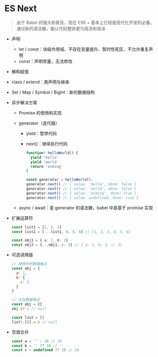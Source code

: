 # ES Next

>   由于 Babel 的强大和普及，现在 ES6 + 基本上已经是现代化开发的必备。通过新的语法糖，能让代码整体更为简洁和易读

*   声明

    *   let / const：块级作用域、不存在变量提升、暂时性死区、不允许重复声明
    *   const：声明常量，无法修改

*   解构赋值

*   class / extend：类声明与继承

*   Set / Map / Symbol / BigInt：新的数据结构

*   异步解决方案

    *   Promise 的使用和实现

    *   generator（迭代器）

        *   yield：暂停代码

        *   next()：继续执行代码

            ```javascript
            function* helloWorld() {
              yield 'hello'
              yield 'world'
              return 'ending'
            }
            
            const generator = helloWorld();
            generator.next() // { value: 'hello', done: false }
            generator.next() // { value: 'world', done: false }
            generator.next() // { value: 'ending', done: true }
            generator.next() // { value: undefined, done: true }
            ```

    *   async / await：是 generator 的语法糖，babel 中是基于 promise 实现

*   扩展运算符

    ```javascript
    const list1 = [1, 2, 3]
    const list2 = [...list1, 4, 5, 6] // [1, 2, 3, 4, 5, 6]
    
    const obj1 = { a: 1, b: 2}
    const obj2 = {...obj1, c: 3} // { a: 1, b: 2, c: 3}
    ```

*   可选调用链

    ```javascript
    // 理想中的数据格式
    const obj = {
      a: 1,
      b: {
        c: 2
      }
    }
    
    // 实际数据格式
    const obj = {}
    obj.b?.c // null
    
    const list = []
    list?.[0].a.b // null
    ```

*   空值合并

    ```javascript
    const a = '' : 10 // 10
    const b = '' ?? 10 // ''
    const c = undefined ?? 10 // 10
    ```

    

